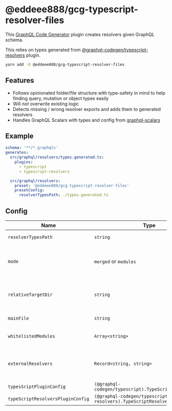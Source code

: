 # @eddeee888/gcg-typescript-resolver-files

This [GraphQL Code Generator](https://www.the-guild.dev/graphql/codegen) plugin creates resolvers given GraphQL schema.

This relies on types generated from [@graphql-codegen/typescript-resolvers](https://the-guild.dev/graphql/codegen/plugins/typescript/typescript-resolvers) plugin.

```bash
yarn add -D @eddeee888/gcg-typescript-resolver-files
```

## Features

- Follows opinionated folder/file structure with type-safety in mind to help finding query, mutation or object types easily
- Will _not_ overwrite existing logic
- Detects missing / wrong resolver exports and adds them to generated resolvers
- Handles GraphQL Scalars with types and config from [graphql-scalars](https://github.com/Urigo/graphql-scalars)

## Example

```yml
schema: '**/*.graphqls'
generates:
  src/graphql/resolvers/types.generated.ts:
    plugins:
      - typescript
      - typescript-resolvers

  src/graphql/resolvers:
    preset: '@eddeee888/gcg-typescript-resolver-files'
    presetConfig:
      resolverTypesPath: ./types.generated.ts
```

## Config

| Name                              | Type                                                                      | Description                                                                                                                                                                                                                                      |
| --------------------------------- | ------------------------------------------------------------------------- | ------------------------------------------------------------------------------------------------------------------------------------------------------------------------------------------------------------------------------------------------ |
| `resolverTypesPath`               | `string`                                                                  | (Required) Relative path to type file generated by `typescript-resolvers` plugin.                                                                                                                                                                |
| `mode`                            | `merged` or `modules`                                                     | (Default: `modules`) How files are collocated. `modules` detects containing dir of a schema file as "modules", then split resolvers into those modules. `merged` treats `baseOutputDir` as the one and only module and generates resolvers.      |
| `relativeTargetDir`               | `string`                                                                  | Relative path to target dir. For `config.mode=merged`, files will be generated into `<baseOutputDir>/<relativeTargetDir>`. For `config.mode=modules`, files will be generated into `<baseOutputDir>/<moduleName>/<relativeTargetDir>`            |
| `mainFile`                        | `string`                                                                  | File that puts all generated resolvers together. Relative from `baseOutputDir`                                                                                                                                                                   |
| `whitelistedModules`              | `Array<string>`                                                           | (Only works with `config.mode=modules`) Whitelists modules to generate files and main file for. Useful for gradual migrations.                                                                                                                   |
| `externalResolvers`               | `Record<string, string>`                                                  | Map of relative or absolute path (prefixed with `~`) to external or existing resolvers. e.g. `DateTime: ~graphql-scalars#DateTimeResolver`, `Query.me: '~@org/meResolver#default as meResolver'`, `User: 'otherResolvers#User as UserResolver'`. |
| `typesSriptPluginConfig`          | `(@graphql-codegen/typescript).TypeScriptPluginConfig`                    | [typescript config](https://www.the-guild.dev/graphql/codegen/plugins/typescript/typescript) to override the defaults                                                                                                                            |
| `typeScriptResolversPluginConfig` | `(@graphql-codegen/typescript-resolvers).TypeScriptResolversPluginConfig` | [typescript-resolvers config](https://www.the-guild.dev/graphql/codegen/plugins/typescript/typescript-resolvers) to override the defaults                                                                                                        |
